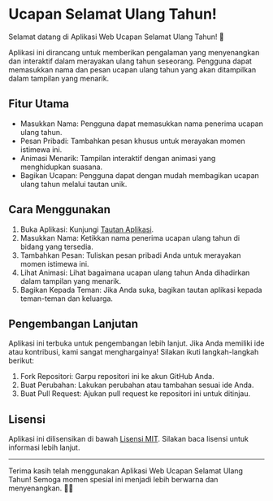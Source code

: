 # Ucapan Selamat Ulang Tahun!

Selamat datang di Aplikasi Web Ucapan Selamat Ulang Tahun! 🎉

Aplikasi ini dirancang untuk memberikan pengalaman yang menyenangkan dan interaktif dalam merayakan ulang tahun seseorang. Pengguna dapat memasukkan nama dan pesan ucapan ulang tahun yang akan ditampilkan dalam tampilan yang menarik.

## Fitur Utama

- Masukkan Nama: Pengguna dapat memasukkan nama penerima ucapan ulang tahun.
- Pesan Pribadi: Tambahkan pesan khusus untuk merayakan momen istimewa ini.
- Animasi Menarik: Tampilan interaktif dengan animasi yang menghidupkan suasana.
- Bagikan Ucapan: Pengguna dapat dengan mudah membagikan ucapan ulang tahun melalui tautan unik.

## Cara Menggunakan

1. Buka Aplikasi: Kunjungi [Tautan Aplikasi](https://nama_pengguna.github.io/aplikasi-ulang-tahun).
2. Masukkan Nama: Ketikkan nama penerima ucapan ulang tahun di bidang yang tersedia.
3. Tambahkan Pesan: Tuliskan pesan pribadi Anda untuk merayakan momen istimewa ini.
4. Lihat Animasi: Lihat bagaimana ucapan ulang tahun Anda dihadirkan dalam tampilan yang menarik.
5. Bagikan Kepada Teman: Jika Anda suka, bagikan tautan aplikasi kepada teman-teman dan keluarga.

## Pengembangan Lanjutan

Aplikasi ini terbuka untuk pengembangan lebih lanjut. Jika Anda memiliki ide atau kontribusi, kami sangat menghargainya! Silakan ikuti langkah-langkah berikut:

1. Fork Repositori: Garpu repositori ini ke akun GitHub Anda.
2. Buat Perubahan: Lakukan perubahan atau tambahan sesuai ide Anda.
3. Buat Pull Request: Ajukan pull request ke repositori ini untuk ditinjau.

## Lisensi

Aplikasi ini dilisensikan di bawah [Lisensi MIT](LICENSE). Silakan baca lisensi untuk informasi lebih lanjut.

---

Terima kasih telah menggunakan Aplikasi Web Ucapan Selamat Ulang Tahun! Semoga momen spesial ini menjadi lebih berwarna dan menyenangkan. 🎂🥳
